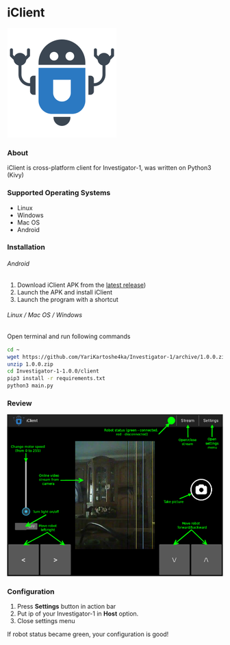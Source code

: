 # iClient

<img src="./icon.png" width="256px">

### About
iClient is cross-platform client for Investigator-1, was written on Python3 (Kivy)


### Supported Operating Systems

- Linux
- Windows
- Mac OS
- Android


### Installation

###### Android

1. Download iClient APK from the [latest release](https://github.com/YariKartoshe4ka/Investigator-1/releases/latest))
2. Launch the APK and install iClient
3. Launch the program with a shortcut

###### Linux / Mac OS / Windows

Open terminal and run following commands

```sh
cd ~
wget https://github.com/YariKartoshe4ka/Investigator-1/archive/1.0.0.zip
unzip 1.0.0.zip
cd Investigator-1-1.0.0/client
pip3 install -r requirements.txt
python3 main.py
```


### Review

<img src="../docs/client/iclient.png">


### Configuration

1. Press **Settings** button in action bar
2. Put ip of your Investigator-1 in **Host** option.
3. Close settings menu

If robot status became green, your configuration is good!
